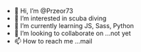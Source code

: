 - 👋 Hi, I’m @Przeor73
- 👀 I’m interested in scuba diving
- 🌱 I’m currently learning JS, Sass, Python
- 💞️ I’m looking to collaborate on ...not yet
- 📫 How to reach me ...mail

<!---
Przeor73/Przeor73 is a ✨ special ✨ repository because its `README.md` (this file) appears on your GitHub profile.
You can click the Preview link to take a look at your changes.
--->
